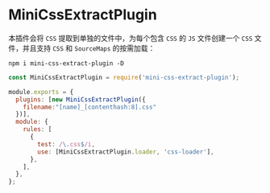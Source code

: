 

# MiniCssExtractPlugin

本插件会将 `CSS` 提取到单独的文件中，为每个包含 `CSS` 的 `JS` 文件创建一个 `CSS` 文件，并且支持 `CSS` 和 `SourceMaps` 的按需加载：

```shell
npm i mini-css-extract-plugin -D
```

```js
const MiniCssExtractPlugin = require('mini-css-extract-plugin');

module.exports = {
  plugins: [new MiniCssExtractPlugin({
    filename:"[name]_[contenthash:8].css"
  })],
  module: {
    rules: [
      {
        test: /\.css$/i,
        use: [MiniCssExtractPlugin.loader, 'css-loader'],
      },
    ],
  },
};
```


